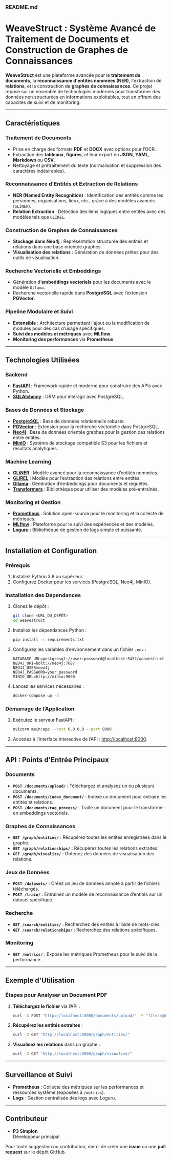 ### README.md

# **WeaveStruct : Système Avancé de Traitement de Documents et Construction de Graphes de Connaissances**

**WeaveStruct** est une plateforme avancée pour le **traitement de documents**, la **reconnaissance d'entités nommées (NER)**, l'extraction de **relations**, et la construction de **graphes de connaissances**. Ce projet repose sur un ensemble de technologies modernes pour transformer des données non structurées en informations exploitables, tout en offrant des capacités de suivi et de monitoring.

---

## **Caractéristiques**

### **Traitement de Documents**
- Prise en charge des formats **PDF** et **DOCX** avec options pour l’OCR.
- Extraction des **tableaux**, **figures**, et leur export en **JSON**, **YAML**, **Markdown** ou **CSV**.
- Nettoyage et prétraitement du texte (normalisation et suppression des caractères indésirables).

### **Reconnaissance d'Entités et Extraction de Relations**
- **NER (Named Entity Recognition)** : Identification des entités comme les personnes, organisations, lieux, etc., grâce à des modèles avancés (`GLiNER`).
- **Relation Extraction** : Détection des liens logiques entre entités avec des modèles tels que `GLIREL`.

### **Construction de Graphes de Connaissances**
- **Stockage dans Neo4j** : Représentation structurée des entités et relations dans une base orientée graphes.
- **Visualisation des relations** : Génération de données prêtes pour des outils de visualisation.

### **Recherche Vectorielle et Embeddings**
- Génération d’**embeddings vectoriels** pour les documents avec le modèle `Ollama`.
- Recherche vectorielle rapide dans **PostgreSQL** avec l’extension **PGVector**.

### **Pipeline Modulaire et Suivi**
- **Extensible** : Architecture permettant l'ajout ou la modification de modules pour des cas d'usage spécifiques.
- **Suivi des modèles et métriques** avec **MLflow**.
- **Monitoring des performances** via **Prometheus**.

---

## **Technologies Utilisées**

### Backend
- **[FastAPI](https://fastapi.tiangolo.com/)** : Framework rapide et moderne pour construire des APIs avec Python.
- **[SQLAlchemy](https://www.sqlalchemy.org/)** : ORM pour interagir avec PostgreSQL.

### Bases de Données et Stockage
- **[PostgreSQL](https://www.postgresql.org/)** : Base de données relationnelle robuste.
- **[PGVector](https://github.com/pgvector/pgvector)** : Extension pour la recherche vectorielle dans PostgreSQL.
- **[Neo4j](https://neo4j.com/)** : Base de données orientée graphes pour la gestion des relations entre entités.
- **[MinIO](https://min.io/)** : Système de stockage compatible S3 pour les fichiers et résultats analytiques.

### Machine Learning
- **[GLiNER](https://github.com/E3-JSI/gliner)** : Modèle avancé pour la reconnaissance d’entités nommées.
- **[GLIREL](https://huggingface.co/models)** : Modèle pour l’extraction des relations entre entités.
- **[Ollama](https://ollama.ai/)** : Génération d’embeddings pour documents et requêtes.
- **[Transformers](https://huggingface.co/docs/transformers/)** : Bibliothèque pour utiliser des modèles pré-entraînés.

### Monitoring et Gestion
- **[Prometheus](https://prometheus.io/)** : Solution open-source pour le monitoring et la collecte de métriques.
- **[MLflow](https://mlflow.org/)** : Plateforme pour le suivi des expériences et des modèles.
- **[Loguru](https://github.com/Delgan/loguru)** : Bibliothèque de gestion de logs simple et puissante.

---

## **Installation et Configuration**

### Prérequis

1. Installez Python 3.8 ou supérieur.
2. Configurez Docker pour les services (PostgreSQL, Neo4j, MinIO).

### Installation des Dépendances

1. Clonez le dépôt :
   ```bash
   git clone <URL_DU_DÉPÔT>
   cd weavestruct
   ```

2. Installez les dépendances Python :
   ```bash
   pip install -r requirements.txt
   ```

3. Configurez les variables d’environnement dans un fichier `.env` :
   ```env
   DATABASE_URL=postgresql://user:password@localhost:5432/weavestruct
   NEO4J_URI=bolt://neo4j:7687
   NEO4J_USER=neo4j
   NEO4J_PASSWORD=your_password
   MINIO_URL=http://minio:9000
   ```

4. Lancez les services nécessaires :
   ```bash
   docker-compose up -d
   ```

### Démarrage de l’Application

1. Exécutez le serveur FastAPI :
   ```bash
   uvicorn main:app --host 0.0.0.0 --port 8000
   ```

2. Accédez à l’interface interactive de l’API : [http://localhost:8000](http://localhost:8000).

---

## **API : Points d'Entrée Principaux**

### Documents
- **`POST /documents/upload/`** : Téléchargez et analysez un ou plusieurs documents.
- **`POST /documents/index_document/`** : Indexe un document pour extraire les entités et relations.
- **`POST /documents/rag_process/`** : Traite un document pour le transformer en embeddings vectoriels.

### Graphes de Connaissances
- **`GET /graph/entities/`** : Récupérez toutes les entités enregistrées dans le graphe.
- **`GET /graph/relationships/`** : Récupérez toutes les relations extraites.
- **`GET /graph/visualize/`** : Obtenez des données de visualisation des relations.

### Jeux de Données
- **`POST /datasets/`** : Créez un jeu de données annoté à partir de fichiers téléchargés.
- **`POST /train/`** : Entraînez un modèle de reconnaissance d’entités sur un dataset spécifique.

### Recherche
- **`GET /search/entities/`** : Recherchez des entités à l’aide de mots-clés.
- **`GET /search/relationships/`** : Recherchez des relations spécifiques.

### Monitoring
- **`GET /metrics/`** : Expose les métriques Prometheus pour le suivi de la performance.

---

## **Exemple d'Utilisation**

### Étapes pour Analyser un Document PDF

1. **Téléchargez le fichier** via l’API :
   ```bash
   curl -X POST "http://localhost:8000/documents/upload/" -F "files=@document.pdf"
   ```

2. **Récupérez les entités extraites** :
   ```bash
   curl -X GET "http://localhost:8000/graph/entities/"
   ```

3. **Visualisez les relations** dans un graphe :
   ```bash
   curl -X GET "http://localhost:8000/graph/visualize/"
   ```

---

## **Surveillance et Suivi**

- **Prometheus** : Collecte des métriques sur les performances et ressources système (exposées à `/metrics`).
- **Logs** : Gestion centralisée des logs avec Loguru.

---

## **Contributeur**

- **P3 Simplon**  
  Développeur principal

Pour toute suggestion ou contribution, merci de créer une **issue** ou une **pull request** sur le dépôt GitHub.
